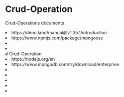 # Crud-Operation
Crud-Operations documents
<li>https://deno.land/manual@v1.35.1/introduction</li>
<li>https://www.npmjs.com/package/mongoose</li>
<li></li>
<li></li>
# Crud-Operation
<li>https://nodejs.org/en</li>
<li>https://www.mongodb.com/try/download/enterprise</li>
<li></li>
<li></li>
<li></li>
<li></li>
<li></li>
